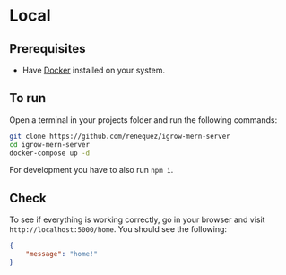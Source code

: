 # Local
## Prerequisites
- Have [Docker](https://docs.docker.com/get-docker/) installed on your system.
## To run
Open a terminal in your projects folder and run the following commands:
```bash
git clone https://github.com/renequez/igrow-mern-server
cd igrow-mern-server
docker-compose up -d
```
For development you have to also run `npm i`.
## Check
To see if everything is working correctly, go in your browser and visit `http://localhost:5000/home`. You should see the following:
```json
{
    "message": "home!"
}
```